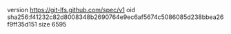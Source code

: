 version https://git-lfs.github.com/spec/v1
oid sha256:f41232c82d8008348b2690764e9ec6af5674c5086085d238bbea26f9ff35d151
size 6595
